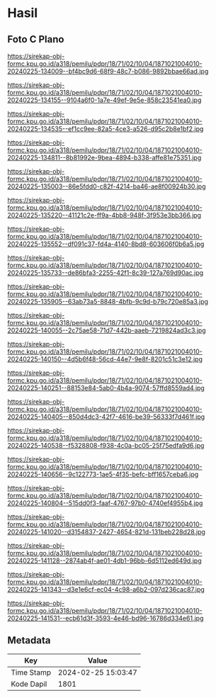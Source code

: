 # Hasil

## Foto C Plano

https://sirekap-obj-formc.kpu.go.id/a318/pemilu/pdpr/18/71/02/10/04/1871021004010-20240225-134009--bf4bc9d6-68f9-48c7-b086-9892bbae66ad.jpg

https://sirekap-obj-formc.kpu.go.id/a318/pemilu/pdpr/18/71/02/10/04/1871021004010-20240225-134155--9104a6f0-1a7e-49ef-9e5e-858c23541ea0.jpg

https://sirekap-obj-formc.kpu.go.id/a318/pemilu/pdpr/18/71/02/10/04/1871021004010-20240225-134535--ef1cc9ee-82a5-4ce3-a526-d95c2b8e1bf2.jpg

https://sirekap-obj-formc.kpu.go.id/a318/pemilu/pdpr/18/71/02/10/04/1871021004010-20240225-134811--8b81992e-9bea-4894-b338-affe81e75351.jpg

https://sirekap-obj-formc.kpu.go.id/a318/pemilu/pdpr/18/71/02/10/04/1871021004010-20240225-135003--86e5fdd0-c82f-4214-ba46-ae8f00924b30.jpg

https://sirekap-obj-formc.kpu.go.id/a318/pemilu/pdpr/18/71/02/10/04/1871021004010-20240225-135220--41121c2e-ff9a-4bb8-948f-3f953e3bb366.jpg

https://sirekap-obj-formc.kpu.go.id/a318/pemilu/pdpr/18/71/02/10/04/1871021004010-20240225-135552--df091c37-fd4a-4140-8bd8-603606f0b6a5.jpg

https://sirekap-obj-formc.kpu.go.id/a318/pemilu/pdpr/18/71/02/10/04/1871021004010-20240225-135733--de86bfa3-2255-42f1-8c39-127a769d90ac.jpg

https://sirekap-obj-formc.kpu.go.id/a318/pemilu/pdpr/18/71/02/10/04/1871021004010-20240225-135905--63ab73a5-8848-4bfb-9c9d-b79c720e85a3.jpg

https://sirekap-obj-formc.kpu.go.id/a318/pemilu/pdpr/18/71/02/10/04/1871021004010-20240225-140055--2c75ae58-71d7-442b-aaeb-7219824ad3c3.jpg

https://sirekap-obj-formc.kpu.go.id/a318/pemilu/pdpr/18/71/02/10/04/1871021004010-20240225-140150--4d5b6f48-56cd-44e7-9e8f-8201c51c3e12.jpg

https://sirekap-obj-formc.kpu.go.id/a318/pemilu/pdpr/18/71/02/10/04/1871021004010-20240225-140251--88153e84-5ab0-4b4a-9074-57ffd8559ad4.jpg

https://sirekap-obj-formc.kpu.go.id/a318/pemilu/pdpr/18/71/02/10/04/1871021004010-20240225-140405--850d4dc3-42f7-4616-be39-56333f7d461f.jpg

https://sirekap-obj-formc.kpu.go.id/a318/pemilu/pdpr/18/71/02/10/04/1871021004010-20240225-140538--f5328808-f938-4c0a-bc05-25f75edfa9d6.jpg

https://sirekap-obj-formc.kpu.go.id/a318/pemilu/pdpr/18/71/02/10/04/1871021004010-20240225-140656--9c122773-1ae5-4f35-befc-bff1657ceba6.jpg

https://sirekap-obj-formc.kpu.go.id/a318/pemilu/pdpr/18/71/02/10/04/1871021004010-20240225-140804--515dd0f3-faaf-4767-97b0-4740ef4955b4.jpg

https://sirekap-obj-formc.kpu.go.id/a318/pemilu/pdpr/18/71/02/10/04/1871021004010-20240225-141020--d3154837-2427-4654-821d-131beb228d28.jpg

https://sirekap-obj-formc.kpu.go.id/a318/pemilu/pdpr/18/71/02/10/04/1871021004010-20240225-141128--2874ab4f-ae01-4db1-96bb-6d5112ed649d.jpg

https://sirekap-obj-formc.kpu.go.id/a318/pemilu/pdpr/18/71/02/10/04/1871021004010-20240225-141343--d3e1e6cf-ec04-4c98-a6b2-097d236cac87.jpg

https://sirekap-obj-formc.kpu.go.id/a318/pemilu/pdpr/18/71/02/10/04/1871021004010-20240225-141531--ecb61d3f-3593-4e46-bd96-16786d334e61.jpg


## Metadata

| Key        | Value               |
| ---------- | ------------------- |
| Time Stamp | 2024-02-25 15:03:47 |
| Kode Dapil | 1801                |



